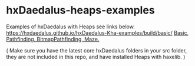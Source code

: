 # hxDaedalus-heaps-examples
Examples of hxDaedalus with Heaps see links below.
https://hxdaedalus.github.io/hxDaedalus-Kha-examples/build/basic/
[Basic, ](https://hxdaedalus.github.io/hxDaedalus-heaps-examples/binBasic/)
[Pathfinding, ](https://hxdaedalus.github.io/hxdaedalus-heaps-examples/binpathfinding/)
[BitmapPathfinding, ](https://hxdaedalus.github.io/hxdaedalus-heaps-examples/binbitmapPathfinding/)
[Maze. ](https://hxdaedalus.github.io/hxdaedalus-heaps-examples/binpathfindingmaze/)

( Make sure you have the latest core hxDaedalus folders in your src folder, they are not included in this repo, and have installed Heaps with haxelib. )
